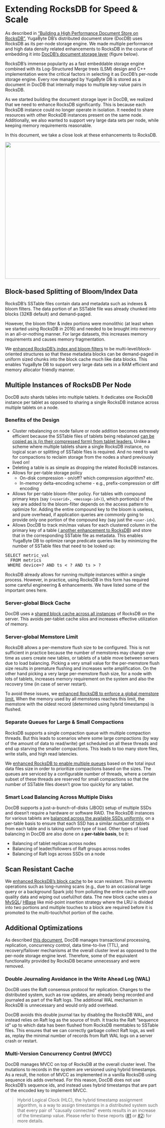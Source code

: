 <h1> Extending RocksDB for Speed & Scale </h1>

As described in <a href="building-document-store-on-rocksdb.md">
“Building a High Performance Document Store on RocksDB”</a>, YugaByte DB’s distributed 
document store (DocDB) uses RocksDB as its per-node storage engine. We made multiple 
performance and high data density related enhancements to RocksDB in the course of embedding 
it into <a href="https://docs.yugabyte.com/latest/architecture/concepts/docdb/persistence/">DocDB’s 
document storage layer</a> (figure below).</a> 

RocksDB’s immense  popularity as a fast embeddable storage engine combined with its 
Log-Structured Merge trees (LSM) design and C++ implementation were the critical 
factors in selecting it  as DocDB’s per-node storage engine. Every row managed by 
YugaByte DB is stored as  a document in DocDB that internally maps to multiple 
key-value pairs in RocksDB.

As we started building the document storage layer in DocDB, we realized that we need 
to enhance RocksDB significantly. This is because each RocksDB instance could no 
longer operate in isolation. It needed to share resources with other RocksDB instances 
present on the same node. Additionally, we also wanted to support very large data sets
per node, while keeping memory requirements reasonable.

In this document, we take a close look at these enhancements to RocksDB.

<p style="text-align: center;">
<img class="aligncenter wp-image-644 size-full" 
src="https://blog.yugabyte.com/wp-content/uploads/2019/02/docdb-rocksdb.png" 
alt="" width="787" height="445" />
</p>


<h2 style="text-align: left;">Block-based Splitting of Bloom/Index Data</h2>
RocksDB’s SSTable files contain data and metadata such as indexes &amp; bloom 
filters. The data portion of an SSTable file was already chunked into blocks 
(32KB default) and demand-paged.

However, the bloom filter &amp; index portions were monolithic (at least when we 
started using RocksDB in 2016) and needed to be brought into memory in an 
all-or-nothing manner. For large datasets, this increases memory requirements and causes 
memory fragmentation.

We <a href="https://github.com/YugaByte/yugabyte-db/commit/147312863b104d2d4b2f267cbb6b4fc95f35f3a8">
enhanced RocksDB’s index and bloom filters</a> to be multi-level/block-oriented structures 
so that these metadata blocks can be demand-paged in uniform sized chunks into the block cache 
much like data blocks.  This enables YugaByte DB to support very large data sets in a RAM efficient 
and memory allocator friendly manner.

<h2 style="text-align: left;">Multiple Instances of RocksDB Per Node</h2>

DocDB auto shards tables into multiple tablets. It dedicates one RocksDB 
instance per tablet as opposed to sharing a single RocksDB instance across 
multiple tablets on a node.

<h3 style="text-align: left;">Benefits of the Design</h3>
<ul>
 	<li>Cluster rebalancing on node failure or node addition becomes extremely 
  efficient because the SSTable files of tablets being rebalanced 
  <a href="https://github.com/YugaByte/yugabyte-db/commit/3ff3aba80e0fdcf006996b85e93093b816a3241f">
  can be copied as is (in their compressed form) from tablet leaders.</a> Unlike a scheme 
  where multiple tablets share a single RocksDB instance, no logical scan or splitting 
  of SSTable files is required. And no need to wait for compactions to reclaim storage 
  from the nodes a shard previously lived on!</li>
 	<li>Deleting a table is as simple as dropping the related RocksDB instances.</li>
 	<li>Allows for per-table storage policy
<ul>
 	<li>On-disk compression - on/off? which compression algorithm? etc.</li>
 	<li>In-memory delta-encoding scheme - e.g., prefix-compression or diff encoding</li>
</ul>
</li>
 	<li>Allows for per-table bloom-filter policy. For tables with compound primary keys 
  (say <code>(&lt;userid&gt;, &lt;message-id&gt;)</code>), which portion(s) of the key
  are added to the bloom-filter depends on the access pattern to optimize for. Adding 
  the entire compound key to the bloom is useless, and pure overhead, if application 
  queries are commonly going to provide only one portion of the compound key (say 
  just the <code>&lt;user-id&gt;</code>).</li>
 	<li>Allows DocDB to track min/max values for each clustered column in the primary 
  key of a table (<a href="https://github.com/YugaByte/yugabyte-db/commit/14c7da8008d2a8a691cf5e1a858167ccfe773b9d">
  another enhancement to RocksDB</a>) and store that in the corresponding SSTable file as metadata. 
  This enables YugaByte DB to optimize range predicate queries like by minimizing the number 
  of SSTable files that need to be looked up:</li>
</ul>
<pre class="lang:default decode:true">SELECT metric_val 
  FROM metrics
 WHERE device=? AND ts &lt; ? AND ts &gt; ?</pre>
RocksDB already allows for running multiple instances within a single process. 
However, in practice, using RocksDB in this form has required some careful 
engineering &amp; enhancements. We have listed some of the important ones here.

<h3>Server-global Block Cache</h3>

DocDB uses a <a href="https://github.com/YugaByte/yugabyte-db/commit/3d8e83e4298bcf4cca2fd84a58e2f237c925ba30">
shared block cache across all instances</a> of RocksDB on the server. This avoids per-tablet 
cache silos and increases effective utilization of memory.

<h3>Server-global Memstore Limit</h3>

RocksDB allows a per-memstore flush size to be configured. This is not sufficient in 
practice because the number of memstores may change over time as users create new tables, 
or tablets of a table move between servers due to load balancing. Picking a very small 
value for the per-memstore flush size results in premature flushing and increases 
write amplification. On the other hand picking a very large per-memstore flush size,
for a node with lots of tablets, increases memory requirement on the system and also 
the recovery time (in case of server restart).

To avoid these issues, we <a href="https://github.com/YugaByte/yugabyte-db/commit/faed8f0cd55e25f2e72c39fffa72c27c5f84fca3">enhanced RocksDB to enforce a 
 global memstore limit.</a> When the memory used by all memstores reaches this limit, 
 the memstore with the oldest record (determined using hybrid timestamps) is flushed.
 
<h3>Separate Queues for Large &amp; Small Compactions</h3>

RocksDB supports a single compaction queue with multiple compaction threads. But 
this leads to scenarios where some large compactions (by way of the amount of data 
to read/write) get scheduled on all these threads and end up starving the smaller 
compactions. This leads to too many store files, write stalls, and high read latencies.

We <a href="https://github.com/YugaByte/yugabyte-db/commit/dde2ecd5ddf4b01879e32f033e0a80e37e18341a">
enhanced RocksDB to enable multiple queues</a> based on the total input data files size in order 
to prioritize  compactions based on the sizes. The queues are serviced by a configurable number 
of threads, where a certain subset of these threads are reserved for small compactions so that 
the number of SSTable files doesn’t grow too quickly for any tablet.

<h3>Smart Load Balancing Across Multiple Disks</h3>

DocDB supports a just-a-bunch-of-disks (JBOD) setup of multiple SSDs and doesn’t require a 
hardware or software RAID. The RocksDB instances for various tablets are 
<a href="https://github.com/YugaByte/yugabyte-db/commit/d53de140eccaf7bfd31b938a4a8d5bd88d950329">balanced 
across the available SSDs uniformly</a>, on a per-table basis to ensure that each SSD has a 
similar number of tablets from each table and is taking uniform type of load. Other types 
of load balancing in DocDB are also done on a <strong>per-table basis</strong>, be it:

<ul>
 	<li>Balancing of tablet replicas across nodes</li>
 	<li>Balancing of leader/followers of Raft groups across nodes</li>
 	<li>Balancing of Raft logs across SSDs on a node</li>
</ul>


<h2 style="text-align: left;">Scan Resistant Cache</h2>

We <a href="https://github.com/YugaByte/yugabyte-db/commit/0c6a3f018ac90724ac1106ff248c051afbdd6979">enhanced 
RocksDB’s block cache</a> to be scan resistant. This prevents operations such as long-running 
scans (e.g., due to an occasional large query or a background Spark job) from polluting the 
entire cache with poor quality data and wiping out useful/hot data. The new block cache uses 
a <a href="https://dev.mysql.com/doc/refman/8.0/en/midpoint-insertion.html">MySQL</a>/
<a href="https://github.com/apache/hbase/blob/master/hbase-server/src/main/java/org/apache/hadoop/hbase/io/hfile/LruBlockCache.java">
HBase</a> like mid-point insertion strategy where the LRU is divided into two portions 
and multiple touches to a block are required before it is promoted to the 
multi-touch/hot portion of the cache.

<h2 style="text-align: left;">Additional Optimizations</h2>

As described <a href="building-document-store-on-rocksdb.md">this document</a>, DocDB manages 
transactional processing, replication, concurrency control, data time-to-live (TTL), and 
recovery/failover mechanisms at the overall cluster level as opposed to the per-node 
storage engine level. Therefore, some of the equivalent functionality provided by 
RocksDB became unnecessary and were removed.

<h3>Double Journaling Avoidance in the Write Ahead Log (WAL)</h3>

DocDB uses the Raft consensus protocol for replication. Changes to the distributed system, 
such as row updates, are already being recorded and journaled as part of the Raft logs. 
The additional WAL mechanism in RocksDB is unnecessary and would only add overhead.

DocDB avoids this double journal tax by disabling the RocksDB WAL, and instead relies 
on Raft log as the source of truth. It tracks the Raft “sequence id” up to which data 
has been flushed from RocksDB memtables to SSTable files. This ensures that we can 
correctly garbage collect Raft logs, as well as, replay the minimal number of records
from Raft WAL logs on a server crash or restart.

<h3>Multi-Version Concurrency Control (MVCC)</h3>

DocDB manages MVCC on top of RocksDB at the overall cluster level. The mutations to 
records in the system are versioned using hybrid timestamps. As a result, the notion
of MVCC as implemented in a vanilla RocksDB using sequence ids adds overhead. For this
reason, DocDB does not use RocksDB’s sequence ids, and instead uses hybrid timestamps
that are part of the encoded key to implement MVCC.

<blockquote>Hybrid Logical Clock (HLC), the hybrid timestamp assignment algorithm, 
is a way to assign timestamps in a distributed system such that every pair of "causally 
connected" events results in an increase of the timestamp value. Please refer to these 
reports (<a href="http://users.ece.utexas.edu/~garg/pdslab/david/hybrid-time-tech-report-01.pdf">#1</a> 
or <a href="https://cse.buffalo.edu/tech-reports/2014-04.pdf">#2</a>) for more details.
</blockquote>


